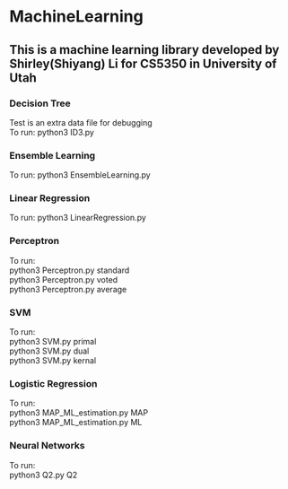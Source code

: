 # MachineLearning
## This is a machine learning library developed by Shirley(Shiyang) Li for CS5350 in University of Utah
### Decision Tree
Test is an extra data file for debugging</br>
To run: python3 ID3.py</br>
### Ensemble Learning
To run: python3 EnsembleLearning.py
### Linear Regression
To run: python3 LinearRegression.py
### Perceptron
To run: </br>
python3 Perceptron.py standard</br>
python3 Perceptron.py voted</br>
python3 Perceptron.py average</br>
### SVM
To run: </br>
python3 SVM.py primal</br>
python3 SVM.py dual</br>
python3 SVM.py kernal</br>
### Logistic Regression
To run:</br>
python3 MAP_ML_estimation.py MAP</br>
python3 MAP_ML_estimation.py ML</br>
### Neural Networks
To run:</br>
python3 Q2.py Q2</br>